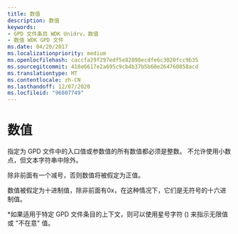 ```yaml
---
title: 数值
description: 数值
keywords:
- GPD 文件条目 WDK Unidrv，数值
- 数值 WDK GPD 文件
ms.date: 04/20/2017
ms.localizationpriority: medium
ms.openlocfilehash: caccfa29f297edf5e82898ecdfe6c3020fcc9b35
ms.sourcegitcommit: 418e6617e2a695c9cb4b37b5b60e264760858acd
ms.translationtype: MT
ms.contentlocale: zh-CN
ms.lasthandoff: 12/07/2020
ms.locfileid: "96807749"
---
```

# <a name="numeric-values"></a>数值





指定为 GPD 文件中的入口值或参数值的所有数值都必须是整数。 不允许使用小数点，但文本字符串中除外。

除非前面有一个减号，否则数值将被假定为正值。

数值被假定为十进制值，除非前面有0x，在这种情况下，它们是无符号的十六进制值。

\*如果适用于特定 GPD 文件条目的上下文，则可以使用星号字符 () 来指示无限值或 "不在意" 值。

 

 




